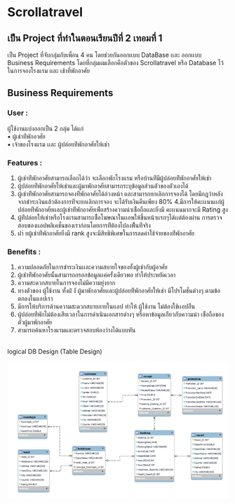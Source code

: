 # Scrollatravel
## เป็น Project ที่ทำในตอนเรียนปีที่ 2 เทอมที่ 1 
เป็น Project ที่จับกลุ่มกับเพื่อน 4 คน โดยช่วยกันออกเเบบ DataBase เเละ ออกเเบบ Business Requirements 
โดยที่กลุ่มผมเลือกคือตัวของ Scrollatravel หรือ Database ไว้ในการจองโรงแรม เเละ เช้าที่พักอาศัย
<br>
## Business Requirements
### User :
ผู้ใช้งานแบ่งออกเป็น 2 กลุ่ม ได้แก่ <br>
▪ ผู้เช่าท่ีพักอาศัย <br>
▪ เจ้าของโรงแรม เเละ ผู้ปล่อยท่ีพักอาศัยให้เช่า <br>
### Features :
1. ผู้เช่าท่ีพักอาศัยสามารถเลือกได้ว่า จะเลือกพักโรงแรม หรือบ้านท่ีมีผู้ปล่อยท่ีพักอาศัยให้เช่า
2. ผู้ปล่อยท่ีพักอาศัยให้เช่าและผู้มาพักอาศัยสามารถระบุข้อมูลส่วนตัวของตัวเองได้
3. ผู้เช่าท่ีพักอาศัยสามารถจองท่ีพักอาศัยได้ล่วงหน้า และสามารถยกเลิกการจองได้
โดยมีกฎว่าหลังจากชำระเงินแล้วต้องการท่ีจะยกเลิกการจอง จะได้รับเงินคืนเพียง 80%
4.มีการให้คะเเนนเเก่ผู้ปล่อยท่ีพักอาศัยเเละผู้เช่าท่ีพักอาศัยเพ่ือสร้างความน่าเช่ือถือเเละยิ่งมี
คะเเนนมากจะมี Rating สูง
5. ผู้ท่ีปล่อยให้เช่าหรือโรงเเรมสามารถซ้ือโฆษณาในเเอพให้ขึ้นหน้าเเรกๆได้เเต่ต้องผ่าน
การตรวจสอบของเเอปพลิเคชั่นของเราก่อนโดยการท่ีต้องไปลงพ้ืนท่ีจริง
6. ฝา่ ยผู้เช่าท่ีพักอาศัยยิ่งมี rank สูงจะมีสิทธิพิเศษในการลดค่าใช้จ่ายของท่ีพักอาศัย
### Benefits :
1. ความปลอดภัยในการชำระเงินเเละความสบายใจของทั้งผู้เช่ากับผู้อาศัย
2. ผู้เช่าท่ีพักอาศัยนั้นสามารถกรอกข้อมูลเเค่ครั้งเดียวพอ ทำให้ประหยัดเวลา
3. ความสะดวกสบายในการจองไม่มีความยุ่งยาก
4. ทางตัวของ ผู้ใช้งาน ทั้งฝ่ งั ผู้มาพักอาศัยเเละผู้ปล่อยท่ีพักอาศัยให้เช่า
มีโปรโมชั่นต่างๆ ตามข้อตกลงในแอปเรา
5. มีการให้บริการด้านความสะดวกสบายภายในเเอป ทำให้ ผู้ใช้งาน ไม่ต้องใช้เเอปอ่ืน
6. ผู้ปล่อยท่ีพักไม่ต้องเสียเวลาในการดำเนินเอกสารต่างๆ หรือหาข้อมูลเก่ียวกับความน่า
เช่ือถือของตัวผู้มาพักอาศัย
7. สามารถค้นหาโรงแรมและตรวจสอบห้องว่างได้แบบทัน
<br>
logical DB Design (Table Design)

![image](Logical_DB_Design.png)
